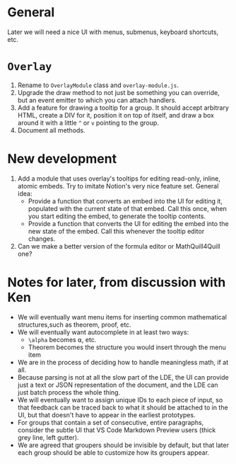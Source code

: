 
# General

Later we will need a nice UI with menus, submenus, keyboard shortcuts, etc.

# `Overlay`

 1. Rename to `OverlayModule` class and `overlay-module.js`.
 1. Upgrade the draw method to not just be something you can override, but an
    event emitter to which you can attach handlers.
 1. Add a feature for drawing a tooltip for a group.  It should accept arbitrary
    HTML, create a DIV for it, position it on top of itself, and draw a box
    around it with a little `^` or `v` pointing to the group.
 1. Document all methods.

# New development

 1. Add a module that uses overlay's tooltips for editing read-only, inline,
    atomic embeds.  Try to imitate Notion's very nice feature set.  General
    idea:
     * Provide a function that converts an embed into the UI for editing it,
       populated with the current state of that embed.  Call this once, when you
       start editing the embed, to generate the tooltip contents.
     * Provide a function that converts the UI for editing the embed into the
       new state of the embed.  Call this whenever the tooltip editor changes.
 1. Can we make a better version of the formula editor or MathQuill4Quill one?

# Notes for later, from discussion with Ken

 * We will eventually want menu items for inserting common mathematical
   structures,such as theorem, proof, etc.
 * We will eventually want autocomplete in at least two ways:
    * `\alpha` becomes ⍺, etc.
    * Theorem becomes the structure you would insert through the menu item
 * We are in the process of deciding how to handle meaningless math, if at all.
 * Because parsing is not at all the slow part of the LDE, the UI can provide
   just a text or JSON representation of the document, and the LDE can just
   batch process the whole thing.
 * We will eventually want to assign unique IDs to each piece of input, so that
   feedback can be traced back to what it should be attached to in the UI, but
   that doesn't have to appear in the earliest prototypes.
 * For groups that contain a set of consecutive, entire paragraphs, consider the
   subtle UI that VS Code Markdown Preview users (thick grey line, left gutter).
 * We are agreed that groupers should be invisible by default, but that later
   each group should be able to customize how its groupers appear.
